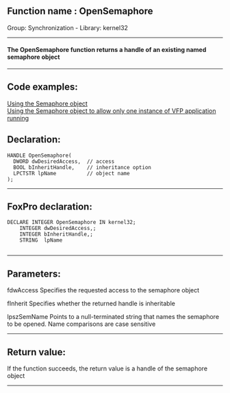 
## Function name : OpenSemaphore
Group: Synchronization - Library: kernel32    
***  


#### The OpenSemaphore function returns a handle of an existing named semaphore object
***  


## Code examples:
[Using the Semaphore object](../../samples/sample_008.md)  
[Using the Semaphore object to allow only one instance of VFP application running](../../samples/sample_147.md)  

## Declaration:
```foxpro  
HANDLE OpenSemaphore(
  DWORD dwDesiredAccess,  // access
  BOOL bInheritHandle,    // inheritance option
  LPCTSTR lpName          // object name
);  
```  
***  


## FoxPro declaration:
```foxpro  
DECLARE INTEGER OpenSemaphore IN kernel32;
	INTEGER dwDesiredAccess,;
	INTEGER bInheritHandle,;
	STRING  lpName
  
```  
***  


## Parameters:
fdwAccess
Specifies the requested access to the semaphore object

fInherit
Specifies whether the returned handle is inheritable

lpszSemName
Points to a null-terminated string that names the semaphore to be opened. Name comparisons are case sensitive  
***  


## Return value:
If the function succeeds, the return value is a handle of the semaphore object  
***  

